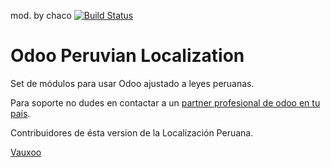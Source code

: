 mod. by chaco
[![Build Status](https://travis-ci.org/Vauxoo/odoo-peru.svg?branch=7.0)](https://travis-ci.org/Vauxoo/odoo-peru)

Odoo Peruvian Localization
===

Set de módulos para usar Odoo ajustado a leyes peruanas.

Para soporte no dudes en contactar a un [partner profesional de odoo en tu país](https://www.odoo.com/partners).

Contribuidores de ésta version de la Localización Peruana.

[Vauxoo](https://www.odoo.com/partners/vauxoo-491661?country_id=168)
